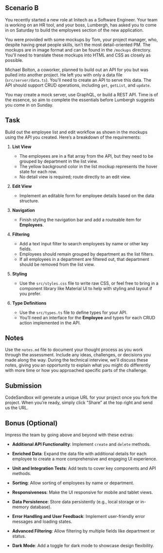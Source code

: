 ## Scenario B

You recently started a new role at Initech as a Software Engineer. Your team is working on an HR tool, and your boss, Lumbergh, has asked you to come in on Saturday to build the employees section of the new application.

You were provided with some mockups by Tom, your project manager, who, despite having great people skills, isn’t the most detail-oriented PM. The mockups are in image format and can be found in the `/mockups` directory. You'll need to translate these mockups into HTML and CSS as closely as possible.

Michael Bolton, a coworker, planned to build out an API for you but was pulled into another project. He left you with only a data file (`src/server/data.ts`). You'll need to create an API to serve this data. The API should support CRUD operations, including `get`, `getList`, and `update`.

You may create a mock server, use GraphQL, or build a REST API. Time is of the essence, so aim to complete the essentials before Lumbergh suggests you come in on Sunday.

## Task

Build out the employee list and edit workflow as shown in the mockups using the API you created. Here’s a breakdown of the requirements:

1. **List View**

   - The employees are in a flat array from the API, but they need to be grouped by department in the list view.
   - The yellow background color in the list mockup represents the hover state for each row.
   - No detail view is required; route directly to an edit view.

2. **Edit View**

   - Implement an editable form for employee details based on the data structure.

3. **Navigation**

   - Finish styling the navigation bar and add a routeable item for **Employees**.

4. **Filtering**

   - Add a text input filter to search employees by name or other key fields.
   - Employees should remain grouped by department as the list filters.
   - If all employees in a department are filtered out, that department should be removed from the list view.

5. **Styling**

   - Use the `src/styles.css` file to write raw CSS, or feel free to bring in a component library like Material UI to help with styling and layout if you prefer.

6. **Type Definitions**
   - Use the `src/types.ts` file to define types for your API.
   - You’ll need an interface for the **Employee** and types for each CRUD action implemented in the API.

## Notes

Use the `notes.md` file to document your thought process as you work through the assessment. Include any ideas, challenges, or decisions you made along the way. During the technical interview, we'll discuss these notes, giving you an opportunity to explain what you might do differently with more time or how you approached specific parts of the challenge.

## Submission

CodeSandbox will generate a unique URL for your project once you fork the project. When you’re ready, simply click "Share" at the top right and send us the URL.

## Bonus (Optional)

Impress the team by going above and beyond with these extras:

- **Additional API Functionality**: Implement `create` and `delete` methods.

- **Enriched Data**: Expand the data file with additional details for each employee to create a more comprehensive and engaging UI experience.

- **Unit and Integration Tests**: Add tests to cover key components and API methods.

- **Sorting**: Allow sorting of employees by name or department.

- **Responsiveness**: Make the UI responsive for mobile and tablet views.

- **Data Persistence**: Store data persistently (e.g., local storage or in-memory database).

- **Error Handling and User Feedback**: Implement user-friendly error messages and loading states.

- **Advanced Filtering**: Allow filtering by multiple fields like department or status.

- **Dark Mode**: Add a toggle for dark mode to showcase design flexibility.
